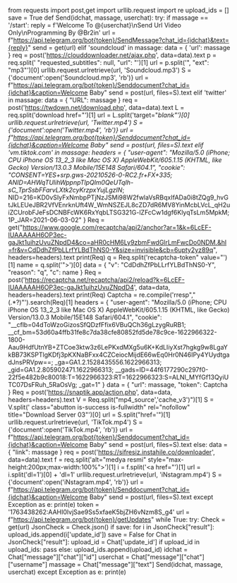 from requests import post,get
import urllib.request
import re
upload_ids = []
save = True
def Send(idchat, massage, userchat):
	try:
		if massage == '/start':
				reply = f'Welcome To @{userchat}\nSend Url Video Only\nProgramming By @Br2in'
				url = f"https://api.telegram.org/bot{token}/SendMessage?chat_id={idchat}&text={reply}"
				send = get(url)
		elif 'soundcloud' in massage:
			data = {
				'url': massage
			}
			req = post('https://clouddownloader.net/ajax.php', data=data).text
			p = req.split(' "requested_subtitles": null, "url": "')[1]
			url = p.split('", "ext": "mp3"')[0]
			urllib.request.urlretrieve(url, 'Soundcloud.mp3')
			S = {'document':open('Soundcloud.mp3', 'rb')}
			url = f"https://api.telegram.org/bot{token}/Senddocument?chat_id={idchat}&caption=Welcome Baby"
			send = post(url, files=S).text
		elif 'twitter' in massage:
			data = {
				"URL": massage
			}
			req = post('https://twdown.net/download.php', data=data).text
			L = req.split('download href="')[1]
			url = L.split('target="_blank"')[0]
			urllib.request.urlretrieve(url, 'Twitter.mp4')
			S = {'document':open('Twitter.mp4', 'rb')}
			url = f"https://api.telegram.org/bot{token}/Senddocument?chat_id={idchat}&caption=Welcome Baby"
			send = post(url, files=S).text
		elif 'vm.tiktok.com' in massage:
			headers = {
				"user-agent": "Mozilla/5.0 (iPhone; CPU iPhone OS 13_2_3 like Mac OS X) AppleWebKit/605.1.15 (KHTML, like Gecko) Version/13.0.3 Mobile/15E148 Safari/604.1",
				"cookie": "CONSENT=YES+srp.gws-20210526-0-RC2.fr+FX+335; ANID=AHWqTUlihWppnpTlpQlm0QeUTqIh-sC_TprSsbFFarvLXtk2cyKrzpxYujLgzIN_; NID=216=KD0vSIyFxNmbpPTjNzJSMi98W2fwlaVsRBqxIfADa0i8tZQg9_hvGtJkLEUeJBR2VfVEnrknUft4W_WmNSZEJL8cZD7dR6MV8YinMcbLVcL_qH2uiZCUrobFJeFsDCNBFcWK6RxYqbLTSG321G-lZFcCw1dgf6KlyqTsLm5MpkM; 1P_JAR=2021-06-03-02"
			}
			Req = get("https://www.google.com/recaptcha/api2/anchor?ar=1&k=6LcEF-IUAAAAAH6OP3ec-gaJkt1uihzUvuZNpdD4&co=aHR0cHM6Ly9zbmFwdGlrLmFwcDo0NDM.&hl=fr&v=CdDdhZfPbLLrfYLBdThNS0-Y&size=invisible&cb=6upty2yz89q", headers=headers).text
			print(Req)
			q = Req.split('recaptcha-token" value="')[1]
			name = q.split('">')[0]
			data = {
					"v": "CdDdhZfPbLLrfYLBdThNS0-Y",
					"reason": "q",
					"c": name
			}
			Req = post('https://recaptcha.net/recaptcha/api2/reload?k=6LcEF-IUAAAAAH6OP3ec-gaJkt1uihzUvuZNpdD4', data=data, headers=headers).text
			print(Req)
			Captcha = re.compile('rresp","(.*?)"').search(Req)[1]
			headers = {
				"user-agent": "Mozilla/5.0 (iPhone; CPU iPhone OS 13_2_3 like Mac OS X) AppleWebKit/605.1.15 (KHTML, like Gecko) Version/13.0.3 Mobile/15E148 Safari/604.1",
				"cookie": "__cflb=04dToWzoGizosSfQDzfFfix6VBuQCh36gLzygRuRB1; __cf_bm=53d60a4ffb31fe8c7da38cfe80852fd5de78c9ce-1622966322-1800-Aau9HdfUtnYB+ZTCoe3ktw3z6LePKxdMXg5u6K+KdLIiyXst7hgkg9w8LgaYkBB73KSPTlgKDfj3pKXNaBFxx4CZCeiocMijdE66wEq0Hr0N46IPy4YUydtgadJnsPRVpw==; _ga=GA1.2.1528435556.1622966313; _gid=GA1.2.805902471.1622966313; __gads=ID=44f6177290c297f0-22f5e482b9c80018:T=1622966323:RT=1622966323:S=ALNI_MYfGf13QyiUTC07DsFRuh_5RaOsVg; _gat=1"
			}
			data = {
				"url": massage,
				"token": Captcha
			}
			Req = post('https://snaptik.app/action.php', data=data, headers=headers).text
			V = Req.split("mp4_source','cache_v3')")[1]
			S = V.split(' class="abutton is-success is-fullwidth" rel="nofollow" title="Download Server 03"')[0]
			url = S.split("href='")[1]
			urllib.request.urlretrieve(url, 'TikTok.mp4')
			S = {'document':open('TikTok.mp4', 'rb')}
			url = f"https://api.telegram.org/bot{token}/Senddocument?chat_id={idchat}&caption=Welcome Baby"
			send = post(url, files=S).text
		else:
			data = {
			"link": massage
			}
			req = post('https://sifresiz.instahile.co/downloader', data=data).text
			f = req.split('alt="medya resmi" style="max-height:200px;max-width:100%">')[1]
			i = f.split('<a href="')[1]
			url = i.split('dl=1')[0] + 'dl=1'
			urllib.request.urlretrieve(url, 'iNstagram.mp4')
			S = {'document':open('iNstagram.mp4', 'rb')}
			url = f"https://api.telegram.org/bot{token}/Senddocument?chat_id={idchat}&caption=Welcome Baby"
			send = post(url, files=S).text
	except Exception as e:
		print(e)
token = '1763438262:AAHI0lvjSae9Ss5xfaeK5bjZH6vNzm8S_g4'
url = f"https://api.telegram.org/bot{token}/getUpdates"
while True:
	try:
		Check = get(url)
		JsonCheck = Check.json()
		if save:
			for i in JsonCheck["result"]:
				upload_ids.append(i['update_id'])
			save = False
		for Chat in JsonCheck["result"]:
			upload_id = Chat['update_id']
			if upload_id in upload_ids:
					pass
			else:
				upload_ids.append(upload_id)
				idchat = Chat["message"]["chat"]["id"]
				userchat = Chat["message"]["chat"]["username"]
				massage = Chat["message"]["text"]
				Send(idchat, massage, userchat)
	except Exception as e:
		print(e)
